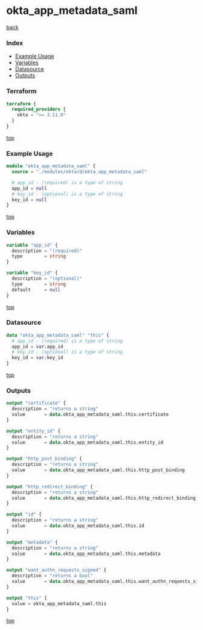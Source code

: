 # okta_app_metadata_saml

[back](../okta.md)

### Index

- [Example Usage](#example-usage)
- [Variables](#variables)
- [Datasource](#datasource)
- [Outputs](#outputs)

### Terraform

```terraform
terraform {
  required_providers {
    okta = ">= 3.11.0"
  }
}
```

[top](#index)

### Example Usage

```terraform
module "okta_app_metadata_saml" {
  source = "./modules/okta/d/okta_app_metadata_saml"

  # app_id - (required) is a type of string
  app_id = null
  # key_id - (optional) is a type of string
  key_id = null
}
```

[top](#index)

### Variables

```terraform
variable "app_id" {
  description = "(required)"
  type        = string
}

variable "key_id" {
  description = "(optional)"
  type        = string
  default     = null
}
```

[top](#index)

### Datasource

```terraform
data "okta_app_metadata_saml" "this" {
  # app_id - (required) is a type of string
  app_id = var.app_id
  # key_id - (optional) is a type of string
  key_id = var.key_id
}
```

[top](#index)

### Outputs

```terraform
output "certificate" {
  description = "returns a string"
  value       = data.okta_app_metadata_saml.this.certificate
}

output "entity_id" {
  description = "returns a string"
  value       = data.okta_app_metadata_saml.this.entity_id
}

output "http_post_binding" {
  description = "returns a string"
  value       = data.okta_app_metadata_saml.this.http_post_binding
}

output "http_redirect_binding" {
  description = "returns a string"
  value       = data.okta_app_metadata_saml.this.http_redirect_binding
}

output "id" {
  description = "returns a string"
  value       = data.okta_app_metadata_saml.this.id
}

output "metadata" {
  description = "returns a string"
  value       = data.okta_app_metadata_saml.this.metadata
}

output "want_authn_requests_signed" {
  description = "returns a bool"
  value       = data.okta_app_metadata_saml.this.want_authn_requests_signed
}

output "this" {
  value = okta_app_metadata_saml.this
}
```

[top](#index)